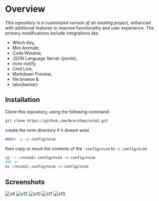 # Overview
*This repository is a customized version of an existing project*, enhanced with additional features to improve functionality and user experience. The primary modifications include integrations like
* Which Key, 
* Mini Animate, 
* Code Window, 
* JSON Language Server (jsonls),
* nvim-notify,
* Cmd Line,
* Markdown Preview,
* file browse &
* tabs(barbar)

## Installation

Clone this repository, using the following command:

```bash
git clone https://github.com/Acorshep/nvim2.git
```
create the nvim directory if it doesnt exist
```bash
mkdir -p ~/.config/nvim
```
then copy or move the contents of the ```.config/nvim``` to ```~/.config/nvim```
```bash
cp -r ~/nvim2/.config/nvim ~/.config/nvim
### or
mv ~/nvim2/.config/nvim ~/.config/nvim
```

## Screenshots
![s9](https://github.com/user-attachments/assets/34fb8d70-8c2d-4bc6-ace0-b5f935d2bf51)
![s12](https://github.com/user-attachments/assets/09446fad-f7c4-4a7c-b99c-70bd8d418cfb)
![s10](https://github.com/user-attachments/assets/c5271123-1dec-45d5-b66f-393162529161)
![s11](https://github.com/user-attachments/assets/42609be3-ef4d-4c40-a5be-4ea1f821e2ab)
![s13](https://github.com/user-attachments/assets/d4c0f40c-cba1-49b6-9f76-be8d350b8d01)
